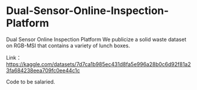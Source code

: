 # Dual-Sensor-Online-Inspection-Platform
Dual Sensor Online Inspection Platform
We publicize a solid waste dataset on RGB-MSI that contains a variety of lunch boxes.

Link：https://kaggle.com/datasets/7d7ca1b985ec431d8fa5e996a28b0c6d92f81a23fa684238eea709fc0ee44c1c

Code to be salaried.
